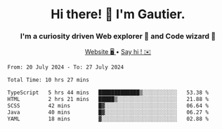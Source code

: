 <h1 align="center">Hi there! 👋 I'm Gautier.</h1>
<h3 align="center">I'm a curiosity driven Web explorer 🚀 and Code wizard 🧙</h3>

<p align="center">
  <a href="https://xisabla.github.io/">Website 🖥️ </a> •
  <a href="mailto:xisabla.dev@gmail.com">Say hi ! ✉️</a>
</p>

<!--START_SECTION:waka-->

```txt
From: 20 July 2024 - To: 27 July 2024

Total Time: 10 hrs 27 mins

TypeScript   5 hrs 44 mins   █████████████▒░░░░░░░░░░░   53.38 %
HTML         2 hrs 21 mins   █████▒░░░░░░░░░░░░░░░░░░░   21.88 %
SCSS         42 mins         █▓░░░░░░░░░░░░░░░░░░░░░░░   06.64 %
Java         40 mins         █▓░░░░░░░░░░░░░░░░░░░░░░░   06.27 %
YAML         18 mins         ▓░░░░░░░░░░░░░░░░░░░░░░░░   02.88 %
```

<!--END_SECTION:waka-->
